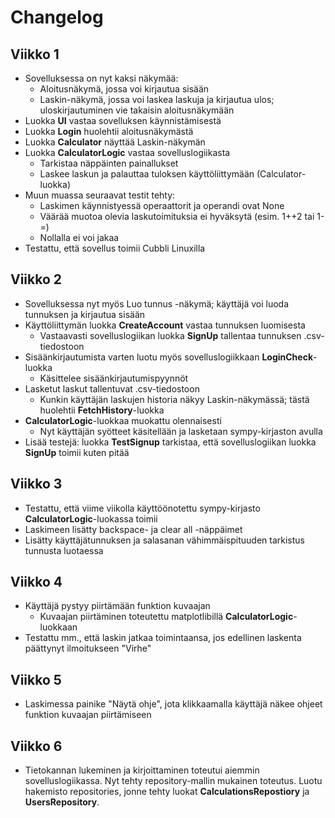 # Changelog

## Viikko 1

- Sovelluksessa on nyt kaksi näkymää:
  - Aloitusnäkymä, jossa voi kirjautua sisään
  - Laskin-näkymä, jossa voi laskea laskuja ja kirjautua ulos; uloskirjautuminen vie takaisin aloitusnäkymään
- Luokka **UI** vastaa sovelluksen käynnistämisestä
- Luokka **Login** huolehtii aloitusnäkymästä
- Luokka **Calculator** näyttää Laskin-näkymän
- Luokka **CalculatorLogic** vastaa sovelluslogiikasta
  - Tarkistaa näppäinten painallukset
  - Laskee laskun ja palauttaa tuloksen käyttöliittymään (Calculator-luokka)
- Muun muassa seuraavat testit tehty:
  - Laskimen käynnistyessä operaattorit ja operandi ovat None
  - Väärää muotoa olevia laskutoimituksia ei hyväksytä (esim. 1++2 tai 1-=)
  - Nollalla ei voi jakaa
- Testattu, että sovellus toimii Cubbli Linuxilla

## Viikko 2
- Sovelluksessa nyt myös Luo tunnus -näkymä; käyttäjä voi luoda tunnuksen ja kirjautua sisään
- Käyttöliittymän luokka **CreateAccount** vastaa tunnuksen luomisesta
  - Vastaavasti sovelluslogiikan luokka **SignUp** tallentaa tunnuksen .csv-tiedostoon
- Sisäänkirjautumista varten luotu myös sovelluslogiikkaan **LoginCheck**-luokka
  - Käsittelee sisäänkirjautumispyynnöt
- Lasketut laskut tallentuvat .csv-tiedostoon
  - Kunkin käyttäjän laskujen historia näkyy Laskin-näkymässä; tästä huolehtii **FetchHistory**-luokka
- **CalculatorLogic**-luokkaa muokattu olennaisesti
  - Nyt käyttäjän syötteet käsitellään ja lasketaan sympy-kirjaston avulla
- Lisää testejä: luokka **TestSignup** tarkistaa, että sovelluslogiikan luokka **SignUp** toimii kuten pitää

## Viikko 3
- Testattu, että viime viikolla käyttöönotettu sympy-kirjasto **CalculatorLogic**-luokassa toimii
- Laskimeen lisätty backspace- ja clear all -näppäimet
- Lisätty käyttäjätunnuksen ja salasanan vähimmäispituuden tarkistus tunnusta luotaessa

## Viikko 4
- Käyttäjä pystyy piirtämään funktion kuvaajan
  - Kuvaajan piirtäminen toteutettu matplotlibillä **CalculatorLogic**-luokkaan
- Testattu mm., että laskin jatkaa toimintaansa, jos edellinen laskenta päättynyt ilmoitukseen "Virhe"

## Viikko 5
- Laskimessa painike "Näytä ohje", jota klikkaamalla käyttäjä näkee ohjeet funktion kuvaajan piirtämiseen

## Viikko 6
- Tietokannan lukeminen ja kirjoittaminen toteutui aiemmin sovelluslogiikassa. Nyt tehty repository-mallin mukainen toteutus. Luotu hakemisto repositories, jonne tehty luokat **CalculationsRepostiory** ja **UsersRepository**.
